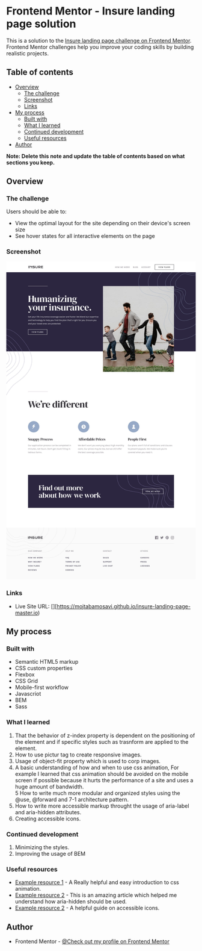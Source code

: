 # Frontend Mentor - Insure landing page solution

This is a solution to the [Insure landing page challenge on Frontend Mentor](https://www.frontendmentor.io/challenges/insure-landing-page-uTU68JV8). Frontend Mentor challenges help you improve your coding skills by building realistic projects. 

## Table of contents

- [Overview](#overview)
  - [The challenge](#the-challenge)
  - [Screenshot](#screenshot)
  - [Links](#links)
- [My process](#my-process)
  - [Built with](#built-with)
  - [What I learned](#what-i-learned)
  - [Continued development](#continued-development)
  - [Useful resources](#useful-resources)
- [Author](#author)

**Note: Delete this note and update the table of contents based on what sections you keep.**

## Overview

### The challenge

Users should be able to:

- View the optimal layout for the site depending on their device's screen size
- See hover states for all interactive elements on the page

### Screenshot

![](./design/desktop-design.jpg)



### Links

- Live Site URL: [][https://mojtabamosavi.github.io/insure-landing-page-master.io)

## My process

### Built with

- Semantic HTML5 markup
- CSS custom properties
- Flexbox
- CSS Grid
- Mobile-first workflow
- Javascriot 
- BEM
- Sass

### What I learned

1. That the behavior of z-index property is dependent on the positioning of the element and if specific styles such as trasnform are applied to the element.
2. How to use pictur tag to create responsive images.
3. Usage of object-fit property which is used to corp images.
4. A basic understanding of how and when to use css animation, For example I learned that css animation should be avoided on the mobile screen if possible because
   it hurts the performance of a site and uses a huge amount of bandwidth.    
5 How to write much more modular and organized styles using the @use, @forward and 7-1 architecture pattern.
6. How to write more accessible markup throught the usage of aria-label and aria-hidden attributes.
7. Creating accessible icons.

### Continued development

1. Minimizing the styles.
2. Improving the usage of BEM

### Useful resources

- [Example resource 1](https://css-tricks.com/almanac/properties/a/animation/) - A Really helpful and easy introduction to css animation.
- [Example resource 2](https://developer.mozilla.org/en-US/docs/Web/Accessibility/ARIA/ARIA_Techniques/Using_the_aria-hidden_attribute) - This is an amazing article which 
  helped me understand how aria-hidden should be used.
- [Example resource 2](https://css-tricks.com/can-make-icon-system-accessible/) - A helpful guide on accessible icons.

## Author
- Frontend Mentor - [@Check out my profile on Frontend Mentor](https://www.frontendmentor.io/profile/MojtabaMosavi)



